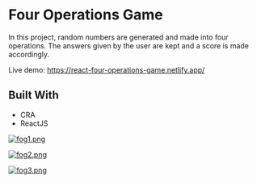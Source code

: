 
# Four Operations Game

  

In this project, random numbers are generated and made into four operations. The answers given by the user are kept and a score is made accordingly.

  Live demo: https://react-four-operations-game.netlify.app/



## Built With

* CRA
* ReactJS


[![fog1.png](https://i.postimg.cc/HxJCMfsS/fog1.png)](https://postimg.cc/gXP5FthR)

[![fog2.png](https://i.postimg.cc/Hs01b0dC/fog2.png)](https://postimg.cc/Wh4yvkd9)

[![fog3.png](https://i.postimg.cc/d3Mgy3f1/fog3.png)](https://postimg.cc/Q9b6L8hG)

